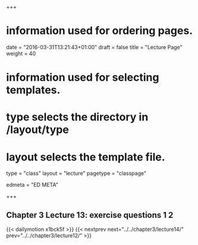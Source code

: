 +++
# information used for ordering pages.
date = "2016-03-31T13:21:43+01:00"
draft = false
title = "Lecture Page"
weight = 40

# information used for selecting templates.
# type selects the directory in /layout/type
# layout selects the template file.

type   = "class"
layout = "lecture"
pagetype = "classpage"





edmeta = "ED META"

+++
## Chapter 3 Lecture 13: exercise questions 1 2
{{< dailymotion x1bck5f >}}
{{< nextprev next="../../chapter3/lecture14/"     prev="../../chapter3/lecture12/"  >}}

